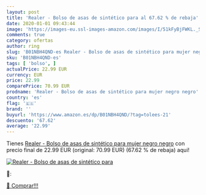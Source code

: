 ```yaml
---
layout: post
title: 'Realer - Bolso de asas de sintético para al 67.62 % de rebaja'
date: 2020-01-01 09:43:44
image: 'https://images-eu.ssl-images-amazon.com/images/I/51kFyBjFWKL._SL200_.jpg'
comments: true
category: ofertas
author: ring
slug: 'B01NBH4QND-es Realer - Bolso de asas de sintético para mujer negro negro'
sku: 'B01NBH4QND-es'
tags: [ 'bolso', ]
actualPrice: 22.99 EUR
currency: EUR
price: 22.99
comparePrice: 70.99 EUR
prodname: 'Realer - Bolso de asas de sintético para mujer negro negro'
country: 'es'
flag: '🇪🇸'
brand: ''
buyurl: 'https://www.amazon.es/dp/B01NBH4QND/?tag=tolees-21'
descuento: '67.62'
average: '22.99'
---
```


Tienes [Realer - Bolso de asas de sintético para mujer negro negro](https://www.amazon.es/dp/B01NBH4QND/?tag=tolees-21) con precio final de  22.99 EUR (original: 70.99 EUR) (67.62 %  de rebaja) aqui!

[![Realer - Bolso de asas de sintético para](https://images-eu.ssl-images-amazon.com/images/I/51kFyBjFWKL._SL200_.jpg)](https://www.amazon.es/dp/B01NBH4QND/?tag=tolees-21)

🔎:


[🛒 Comprar!!!](https://www.amazon.es/dp/B01NBH4QND/?tag=tolees-21)
